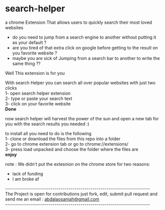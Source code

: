# search-helper
a chrome Extension That allows users to quickly search their most loved websites

- do you need to jump from a search engine to another without putting it as your default ?
- are you tired of that extra click on google before getting to the result on you favorite website ?
- maybe you are sick of Jumping from a search bar to another to write the same thing ??

Well This extension is for you<br>

With search Helper you can search all over popular websites with just two clicks<br>
1- open search helper extension<br>
2- type or paste your search text<br>
3- click on your favorite website <br>
<b>Done</b>

now search helper will harvest the power of the sun and open a new tab for you with the search results you needed :)<br>

to install all you need to do is the following<br>
 1- clone or download the files from this repo into a folder<br>
 2- go to chrome extension tab or go to chrome://extensions/<br>
 3- press load unpacked and choose the folder where the files are<br>
 <b>enjoy</b>

 note : We didn't put the extesnion on the chrome store for two reasons:<br>
 - lack of funding
 - I am broke af

-------------------------------------------------------------------------<br>
The Project is open for contributions just fork, edit, submit pull request and send me an email :  abdalaosamah@gmail.com<br>
-------------------------------------------------------------------------<br>
